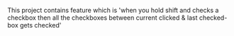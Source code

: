 This project contains feature which is 'when you hold shift and checks a checkbox then all the checkboxes between current clicked & last checked-box gets checked'
